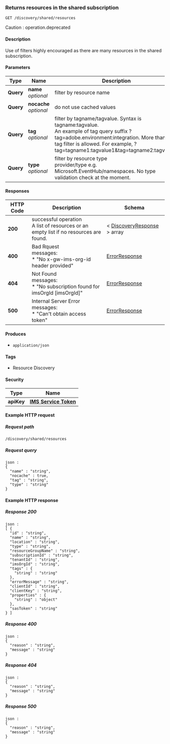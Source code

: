 
<a name="getdiscoveryresourcesshared"></a>
### Returns resources in the shared subscription
```
GET /discovery/shared/resources
```

Caution : 
operation.deprecated


#### Description
Use of filters highly encouraged as there are many resources in the shared subscription.


#### Parameters

|Type|Name|Description|Schema|
|---|---|---|---|
|**Query**|**name**  <br>*optional*|filter by resource name|string|
|**Query**|**nocache**  <br>*optional*|do not use cached values|boolean|
|**Query**|**tag**  <br>*optional*|filter by tagname/tagvalue. Syntax is tagname:tagvalue.<br>An example of tag query suffix ?tag=adobe.environment:integration. More than 1 tag filter is allowed. For example, ?tag=tagname1:tagvalue1&tag=tagname2:tagvalue2|< string > array(multi)|
|**Query**|**type**  <br>*optional*|filter by resource type <br>provider/type e.g. Microsoft.EventHub/namespaces. No type validation check at the moment.|string|


#### Responses

|HTTP Code|Description|Schema|
|---|---|---|
|**200**|successful operation<br>A list of resources or an empty list if no resources are found.|< [DiscoveryResponse](../definitions/DiscoveryResponse.md#discoveryresponse) > array|
|**400**|Bad Rquest<br>messages:<br>* "No x-gw-ims-org-id header provided"|[ErrorResponse](../definitions/ErrorResponse.md#errorresponse)|
|**404**|Not Found<br>messages:<br>* "No subscription found for imsOrgId [imsOrgId]"|[ErrorResponse](../definitions/ErrorResponse.md#errorresponse)|
|**500**|Internal Server Error<br>messages:<br>* "Can't obtain access token"|[ErrorResponse](../definitions/ErrorResponse.md#errorresponse)|


#### Produces

* `application/json`


#### Tags

* Resource Discovery


#### Security

|Type|Name|
|---|---|
|**apiKey**|**[IMS Service Token](security.md#ims-service-token)**|


#### Example HTTP request

##### Request path
```
/discovery/shared/resources
```


##### Request query
```
json :
{
  "name" : "string",
  "nocache" : true,
  "tag" : "string",
  "type" : "string"
}
```


#### Example HTTP response

##### Response 200
```
json :
[ {
  "id" : "string",
  "name" : "string",
  "location" : "string",
  "type" : "string",
  "resourceGroupName" : "string",
  "subscriptionId" : "string",
  "tenantId" : "string",
  "imsOrgId" : "string",
  "tags" : {
    "string" : "string"
  },
  "errorMessage" : "string",
  "clientId" : "string",
  "clientKey" : "string",
  "properties" : {
    "string" : "object"
  },
  "sasToken" : "string"
} ]
```


##### Response 400
```
json :
{
  "reason" : "string",
  "message" : "string"
}
```


##### Response 404
```
json :
{
  "reason" : "string",
  "message" : "string"
}
```


##### Response 500
```
json :
{
  "reason" : "string",
  "message" : "string"
}
```



